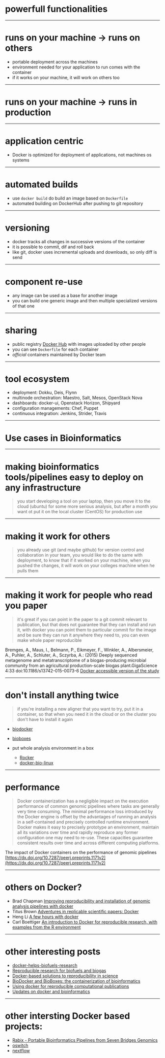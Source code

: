 # powerfull functionalities

---
# runs on your machine -> runs on others
- portable deployment across the machines
- environment needed for your application to run comes with the container
- if it works on your machine, it will work on others too

---

# runs on your machine -> runs in production

---
# application centric
- Docker is optimized for deployment of applications, not machines os systems

---

# automated builds
- use `docker build` do build an image based on `Dockerfile`
- automated building on DockerHub after pushing to git repository

---
# versioning
- docker tracks all changes in successive versions of the container
- it is possible to commit, dif and roll back
- like git, docker uses incremental uploads and downloads, so only diff is send

---

# component re-use
- any image can be used as a base for another image
- you can build one generic image and then multiple specialized versions of that one

---

# sharing
- public registry [Docker Hub](https://hub.docker.com/) with images uploaded by other people
- you can see `Dockerfile` for each container
- _official_ containers maintained by Docker team

---

# tool ecosystem
- deployment: Dokku, Deis, Flynn
- multinode orchestration: Maestro, Salt, Mesos, OpenStack Nova
- dashboards: docker-ui, Openstack Horizon, Shipyard
- configuration managements: Chef, Puppet
- continuous integration: Jenkins, Strider, Travis

---

# Use cases in Bioinformatics

---

# making bioinformatics tools/pipelines easy to deploy on any infrastructure
> you start developing a tool on your laptop, then you move it to the cloud (ubuntu) for some more serious analysis, but after a month you want ot put it on the local cluster (CentOS) for production use

---

# making it work for others
> you already use git (and maybe github) for version control and collaboration in your team, you would like to do the same with deployment, to know that if it worked on your machine, when you pushed the changes, it will work on your colleges machine when he pulls them

---

# making it work for people who read you paper
> it's great if you can point in the paper to a git commit relevant to publication, but that does not guarantee that they can install and run it, with docker you can point them to particular commit for the image and be sure they can run it anywhere they need to, you can even make whole paper reproducible

Bremges, A., Maus, I., Belmann, P., Eikmeyer, F., Winkler, A., Albersmeier, A., Puhler, A., Schluter, A., Sczyrba, A.: (2015) Deeply sequenced metagenome and metatranscriptome of a biogas-producing microbial community from an agricultural production-scale biogas plant.GigaScience 4:33 doi:10.1186/s13742-015-0073-6 [Docker accessible version of the study](https://registry.hub.docker.com/u/metagenomics/2015-biogas-cebitec/)

---

# don't install anything twice
> if you're installing a new aligner that you want to try, put it in a container, so that when you need it in the cloud or on the cluster you don't have to install it again

  - [biodocker](https://github.com/BioDocker)
  - [bioboxes](https://github.com/bioboxes)

- put whole analysis environment in a box
  - [Rocker](https://github.com/rocker-org)
  - [docker-bio-linux](https://hub.docker.com/r/gawbul/docker-bio-linux8/)

---

# performance
> Docker containerization has a negligible impact on the execution performance of common genomic pipelines where tasks are generally very time consuming. The minimal performance loss introduced by the Docker engine is offset by the advantages of running an analysis in a self-contained and precisely controlled runtime environment. Docker makes it easy to precisely prototype an environment, maintain all its variations over time and rapidly reproduce any former configuration one may need to re-use. These capacities guarantee consistent results over time and across different computing platforms.

The impact of Docker containers on the performance of genomic pipelines [https://dx.doi.org/10.7287/peerj.preprints.1171v2](https://dx.doi.org/10.7287/peerj.preprints.1171v2)

---

# others on Docker?
- Brad Chapman [Improving reproducibility and installation of genomic analysis pipelines with docker](http://bcb.io/2014/03/06/improving-reproducibility-and-installation-of-genomic-analysis-pipelines-with-docker/)
- Titus Brown [Adventures in replicable scientific papers: Docker](http://ivory.idyll.org/blog//2015-docker-and-replicating-papers.html)
- Heng Li [A few hours with docker](https://lh3.github.io/2015/04/25/a-few-hours-with-docker/)
- Carl Boettiger [An introduction to Docker for reproducible research, with examples from the R environment](http://arxiv.org/abs/1410.0846)

---

# other interesting posts
- [docker-helps-biofuels-research](http://www.software.ac.uk/blog/2015-07-30-docker-helps-biofuels-research)
- [Reproducible research for biofuels and biogas](http://www.eurekalert.org/pub_releases/2015-07/g-rrf072715.php)
- [Docker-based solutions to reproducibility in science](http://blog.sbgenomics.com/docker-based-solutions-to-reproducibility-in-science/)
- [BioDocker and BioBoxes: the containerization of bioinformatics](http://www.acgt.me/blog/2015/8/25/biodocker-and-bioboxes-the-containerization-of-bioinformatics)
- [Using docker for reproducible computational publications](http://melissagymrek.com/science/2014/08/29/docker-reproducible-research.html)
- [Updates on docker and bioinformatics](http://bioinfoblog.it/2015/03/updates-on-docker-and-bioinformatics/)

---

# other intersting Docker based projects:
- [Rabix - Portable Bioinformatics Pipelines from Seven Bridges Genomics](https://www.rabix.org)
- [oswitch](https://github.com/wurmlab/oswitch)
- [nextflow](http://www.nextflow.io/)
